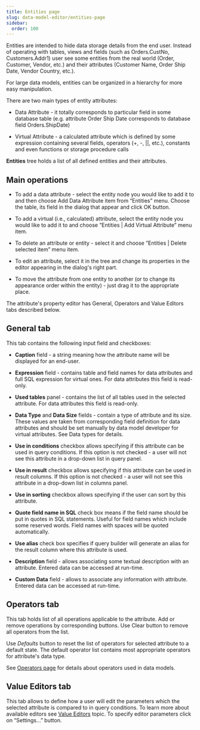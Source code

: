 ```yaml
---
title: Entities page
slug: data-model-editor/entities-page
sidebar:
  order: 100
---
```


Entities are intended to hide data storage details from the end user. Instead of operating with tables, views and fields (such as Orders.CustNo, Customers.Addr1) user see some entities from the real world (Order, Customer, Vendor, etc.) and their attributes (Customer Name, Order Ship Date, Vendor Country, etc.).

For large data models, entities can be organized in a hierarchy for more easy manipulation.

There are two main types of entity attributes:

* Data Attribute - it totally corresponds to particular field in some database table (e.g. attribute Order Ship Date corresponds to database field Orders.ShipDate)

* Virtual Attribute - a calculated attribute which is defined by some expression containing several fields, operators (+, -, ||, etc.), constants and even functions or storage procedure calls

**Entities** tree holds a list of all defined entities and their attributes.

## Main operations

* To add a data attribute - select the entity node you would like to add it to and then choose Add Data Attribute item from “Entities” menu. Choose the table, its field in the dialog that appear and click OK button.

* To add a virtual (i.e., calculated) attribute, select the entity node you would like to add it to and choose ”Entities | Add Virtual Attribute” menu item.

* To delete an attribute or entity - select it and choose ”Entities | Delete selected item” menu item.

* To edit an attribute, select it in the tree and change its properties in the editor appearing in the dialog's right part.

* To move the attribute from one entity to another (or to change its appearance order within the entity) - just drag it to the appropriate place.

The attribute's property editor has General, Operators and Value Editors tabs described below.

## General tab

This tab contains the following input field and checkboxes:

* **Caption** field - a string meaning how the attribute name will be displayed for an end-user.

* **Expression** field - contains table and field names for data attributes and full SQL expression for virtual ones. For data attributes this field is read-only.

* **Used tables** panel - contains the list of all tables used in the selected attribute. For data attributes this field is read-only.

* **Data Type** and **Data Size** fields - contain a type of attribute and its size. These values are taken from corresponding field definition for data attributes and should be set manually by data model developer for virtual attributes. See Data types for details.

* **Use in conditions** checkbox allows specifying if this attribute can be used in query conditions. If this option is not checked - a user will not see this attribute in a drop-down list in query panel.

* **Use in result** checkbox allows specifying if this attribute can be used in result columns. If this option is not checked - a user will not see this attribute in a drop-down list in columns panel.

* **Use in sorting** checkbox allows specifying if the user can sort by this attribute.

* **Quote field name in SQL** check box means if the field name should be put in quotes in SQL statements. Useful for field names which include some reserved words. Field names with spaces will be quoted automatically.

* **Use alias** check box specifies if query builder will generate an alias for the result column where this attribute is used.

* **Description** field - allows associating some textual description with an attribute. Entered data can be accessed at run-time.

* **Custom Data** field - allows to associate any information with attribute. Entered data can be accessed at run-time.

## Operators tab

This tab holds list of all operations applicable to the attribute. Add or remove operations by corresponding buttons. Use Clear button to remove all operators from the list.

Use *Defaults* button to reset the list of operators for selected attribute to a default state. The default operator list contains most appropriate operators for attribute's data type.

See [Operators page](//data-model-editor/operators-page) for details about operators used in data models.

## Value Editors tab

This tab allows to define how a user will edit the parameters which the selected attribute is compared to in query conditions. To learn more about available editors see [Value Editors](//data-model-editor/value-editors) topic. To specify editor parameters click on “Settings…” button.
